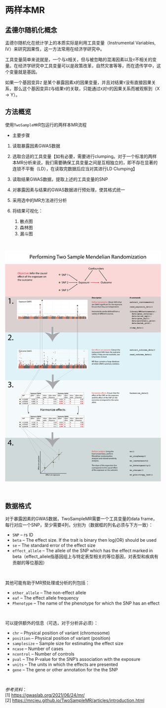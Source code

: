 # 两样本MR
## 孟德尔随机化概念
孟德尔随机化在统计学上的本质实际是利用工具变量（Instrumental Variables, IV）来研究因果性，这一方法常用在经济学研究中。

工具变量简单来说就是，一个与`X`相关，但与被忽略的混淆因素以及`Y`不相关的变量。在经济学研究中工具变量可以是政策改革，自然灾害等等，而在遗传学中，这个变量就是基因。

如果一个基因变异`Z` 是某个暴露因素`X`的因果变量，并且对结果`Y`没有直接因果关系，那么这个基因变异`Z`与结果`Y`的关联，只能通过`X`对`Y`的因果关系而被观察到（X -> Y）。

## 方法概览
使用`TwoSampleMR`R包运行的两样本MR流程

+ 主要步骤
1. 读取暴露因素GWAS数据

2. 选取合适的工具变量【如有必要，需要进行clumping。对于一个标准的两样本MR分析来说，我们需要确保工具变量之间是互相独立的，即不存在显著的连锁不平衡（LD），在读取完数据后应当对其进行LD Clumping】

3. 读取结果GWAS数据，提取上述的工具变量的SNP

4. 对暴露因素与结果的GWAS数据进行预处理，使其格式统一

5. 采用选中的MR方法进行分析

6. 将结果可视化：  
   1. 散点图  
   2. 森林图  
   3. 漏斗图  

<br>

![alt text](https://github.com/naFgG/TwoSampleMR/blob/main/images/flows.png "flows")

<br>

## 数据格式
对于暴露因素的GWAS数据，TwoSampleMR需要一个工具变量的data frame，每行对应一个SNP，至少需要4列，分别为（数据框的列名必须与下方一致）：  
+ `SNP` – rs ID  
+ `beta` – The effect size. If the trait is binary then log(OR) should be used  
+ `se` – The standard error of the effect size  
+ `effect_allele` – The allele of the SNP which has the effect marked in beta（effect_allele指基因组上与特定表型相关的等位基因，对表型和疾病有贡献的等位基因）
  
<br>

其他可能有助于MR预处理或分析的列包括：  
+ `other_allele` – The non-effect allele
+ `eaf` – The effect allele frequency
+ `Phenotype` – The name of the phenotype for which the SNP has an effect
  
<br>

可以提供额外的信息（可选，对于分析非必须）：  
+ `chr` – Physical position of variant (chromosome)
+ `position` – Physical position of variant (position)
+ `samplesize` – Sample size for estimating the effect size
+ `ncase` – Number of cases
+ `ncontrol` – Number of controls
+ `pval` – The P-value for the SNP’s association with the exposure
+ `units` – The units in which the effects are presented
+ `gene` – The gene or other annotation for the the SNP  

<br>

*参考资料*：  
[1] https://gwaslab.org/2021/06/24/mr/  
[2] https://mrcieu.github.io/TwoSampleMR/articles/introduction.html
